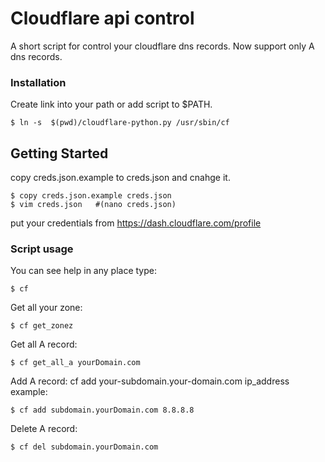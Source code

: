 # Cloudflare api control

A short script for control your cloudflare dns records. 
Now support only A dns records.


### Installation

Create link into your path or add script to $PATH.

```
$ ln -s  $(pwd)/cloudflare-python.py /usr/sbin/cf
```


## Getting Started

copy creds.json.example to creds.json and cnahge it.
```
$ copy creds.json.example creds.json
$ vim creds.json   #(nano creds.json)
```
put your credentials from https://dash.cloudflare.com/profile


### Script usage

You can see help in any place type:
```
$ cf 
```
Get all your zone:
```
$ cf get_zonez
```
Get all A record:
```
$ cf get_all_a yourDomain.com
```
Add A record:
cf add your-subdomain.your-domain.com ip_address
example:
```
$ cf add subdomain.yourDomain.com 8.8.8.8
```
Delete A record:
```
$ cf del subdomain.yourDomain.com
```
